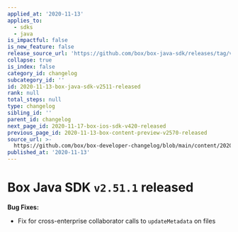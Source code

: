 ```yaml
---
applied_at: '2020-11-13'
applies_to:
  - sdks
  - java
is_impactful: false
is_new_feature: false
release_source_url: 'https://github.com/box/box-java-sdk/releases/tag/v2.51.1'
collapse: true
is_index: false
category_id: changelog
subcategory_id: ''
id: 2020-11-13-box-java-sdk-v2511-released
rank: null
total_steps: null
type: changelog
sibling_id: ''
parent_id: changelog
next_page_id: 2020-11-17-box-ios-sdk-v420-released
previous_page_id: 2020-11-13-box-content-preview-v2570-released
source_url: >-
  https://github.com/box/box-developer-changelog/blob/main/content/2020/11-13-box-java-sdk-v2511-released.md
published_at: '2020-11-13'
---
```

# Box Java SDK `v2.51.1` released

**Bug Fixes:**

* Fix for cross-enterprise collaborator calls to `updateMetadata`
  on files
